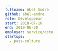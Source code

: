 ```yaml
---
fullname: Abel André
github: abel-andre
role: Développeur
start: 2018-07-16
end: 2019-06-30
employer: service/octo
startups:
  - pass-culture
---
```

